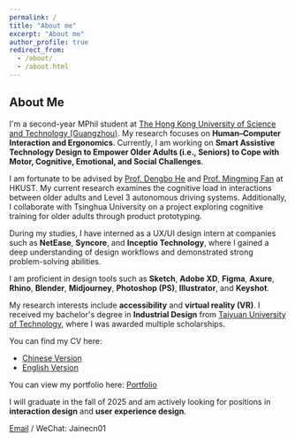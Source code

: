 ```yaml
---
permalink: /
title: "About me"
excerpt: "About me"
author_profile: true
redirect_from:
  - /about/
  - /about.html
---
```


## About Me

I'm a second-year MPhil student at [The Hong Kong University of Science and Technology (Guangzhou)](https://hkust.edu.hk/). My research focuses on **Human–Computer Interaction and Ergonomics**. Currently, I am working on **Smart Assistive Technology Design to Empower Older Adults (i.e., Seniors) to Cope with Motor, Cognitive, Emotional, and Social Challenges**. 

I am fortunate to be advised by [Prof. Dengbo He](https://ce.hkust.edu.hk/people/dengbo-he-hedengbo) and [Prof. Mingming Fan](https://www.mingmingfan.com/) at HKUST. My current research examines the cognitive load in interactions between older adults and Level 3 autonomous driving systems. Additionally, I collaborate with Tsinghua University on a project exploring cognitive training for older adults through product prototyping. 

During my studies, I have interned as a UX/UI design intern at companies such as **NetEase**, **Syncore**, and **Inceptio Technology**, where I gained a deep understanding of design workflows and demonstrated strong problem-solving abilities. 

I am proficient in design tools such as **Sketch**, **Adobe XD**, **Figma**, **Axure**, **Rhino**, **Blender**, **Midjourney**, **Photoshop (PS)**, **Illustrator**, and **Keyshot**.

My research interests include **accessibility** and **virtual reality (VR)**. I received my bachelor's degree in **Industrial Design** from [Taiyuan University of Technology](https://www.tyut.edu.cn/), where I was awarded multiple scholarships.

You can find my CV here:
- [Chinese Version](../assets/闫静个人简历.pdf)
- [English Version](../assets/JingYAN_CV.pdf)

You can view my portfolio here: [Portfolio](../assets/Portfolio.pdf)

I will graduate in the fall of 2025 and am actively looking for positions in **interaction design** and **user experience design**.

[Email](mailto:jingyancn01@gmail.com) / WeChat: Jainecn01
